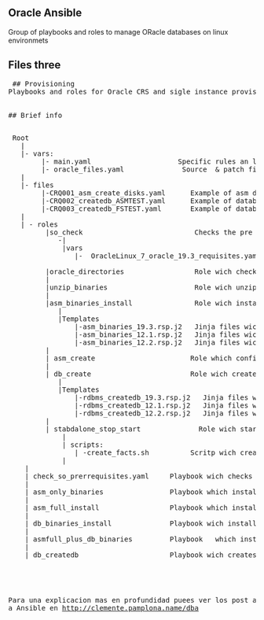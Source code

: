 ## Oracle Ansible
 Group of playbooks and roles to manage ORacle databases on linux environmets 


 ## Files three
<pre>
 ## Provisioning
Playbooks and roles for Oracle CRS and sigle instance provisioning 


## Brief info

<pre>
 Root
   |
   |- vars:
        |- main.yaml                     Specific rules an locations of our oracle department
        |- oracle_files.yaml              Source  & patch files info and locations    
   |
   |- files
        |-CRQ001_asm_create_disks.yaml      Example of asm disks provisioning
        |-CRQ002_createdb_ASMTEST.yaml      Example of database provisioning
        |-CRQ003_createdb_FSTEST.yaml       Example of database provisioning
   |    
   | - roles
         |so_check                           Checks the pre requirements of S.O
            -|
             |vars
                |-  OracleLinux_7_oracle_19.3_requisites.yaml      Prerrequisites for a installation of a 19.3 oracle files at OEL7
            
         |oracle_directories                 Role wich checks all required file structure exsists
         |
         |unzip_binaries                     Role wich unzips selected files 
         |
         |asm_binaries_install               Role wich install and setus the CRS = Listener          
            |
            |Templates 
                |-asm_binaries_19.3.rsp.j2   Jinja files wich create the asm response file for 19.3 version 
                |-asm_binaries_12.1.rsp.j2   Jinja files wich create the asm response file for 12.1 version 
                |-asm_binaries_12.2.rsp.j2   Jinja files wich create the asm response file for 12.2 version 
         |    
         | asm_create                       Role which configures asmlib, create asmdisks, diskgroups and asm 
         |
         | db_create                        Role wich creates a database 
            |
            |Templates 
                |-rdbms_createdb_19.3.rsp.j2   Jinja files wich create the rdbms response file for 19.3 version 
                |-rdbms_createdb_12.1.rsp.j2   Jinja files wich create the rdbms response file for 12.1 version 
                |-rdbms_createdb_12.2.rsp.j2   Jinja files wich create the rdbms response file for 12.2 version 
         |
         | stabdalone_stop_start              Role wich starts/stop all services on a alone oracle database server 
             |
             | scripts:
                | -create_facts.sh          Scritp wich creates the local facts related to running oracle services
             |       
    |
    | check_so_prerrequisites.yaml     Playbook wich checks the S.O  prerrequisites
    |     
    | asm_only_binaries                Playbook which install CRS listener and setup them
    | 
    | asm_full_install                 Playbook which install CRS,listeners, confiurres asmlib, create asmdisks,diskgroups and asm 
    |
    | db_binaries_install              Playbook wich installs and inventory database binaries 
    |
    | asmfull_plus_db_binaries         Playbook   which install CRS,listeners, confiurres asmlib, create asmdisks,diskgroups, asm and database binaries 
    |
    | db_createdb                      Playbook wich creates a database 
         
</pre>
Para una explicacion mas en profundidad puees ver los post asociados a Ansible en http://clemente.pamplona.name/dba